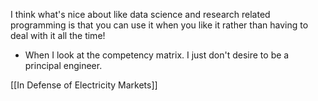 I think what's nice about like data science and research related programming is that you can use it
when you like it rather than having to deal with it all the time!


- When I look at the competency matrix. I just don't desire to be a principal engineer.

[[In Defense of Electricity Markets]]




